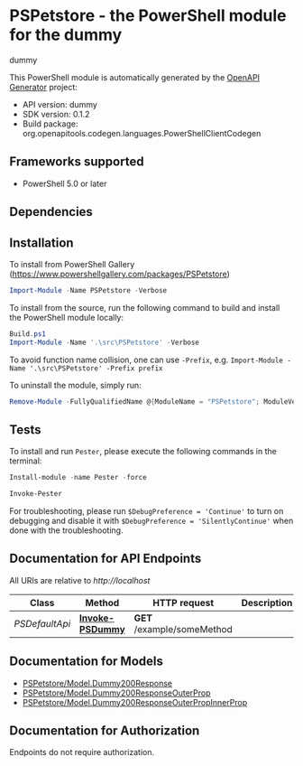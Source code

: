 # PSPetstore - the PowerShell module for the dummy

dummy

This PowerShell module is automatically generated by the [OpenAPI Generator](https://openapi-generator.tech) project:

- API version: dummy
- SDK version: 0.1.2
- Build package: org.openapitools.codegen.languages.PowerShellClientCodegen

<a id="frameworks-supported"></a>
## Frameworks supported
- PowerShell 5.0 or later

<a id="dependencies"></a>
## Dependencies

<a id="installation"></a>
## Installation

To install from PowerShell Gallery (https://www.powershellgallery.com/packages/PSPetstore)
```powershell
Import-Module -Name PSPetstore -Verbose
```

To install from the source, run the following command to build and install the PowerShell module locally:
```powershell
Build.ps1
Import-Module -Name '.\src\PSPetstore' -Verbose
```

To avoid function name collision, one can use `-Prefix`, e.g. `Import-Module -Name '.\src\PSPetstore' -Prefix prefix`

To uninstall the module, simply run:
```powershell
Remove-Module -FullyQualifiedName @{ModuleName = "PSPetstore"; ModuleVersion = "0.1.2"}
```

<a id="tests"></a>
## Tests

To install and run `Pester`, please execute the following commands in the terminal:

```powershell
Install-module -name Pester -force

Invoke-Pester
```

For troubleshooting, please run `$DebugPreference = 'Continue'` to turn on debugging and disable it with `$DebugPreference = 'SilentlyContinue'` when done with the troubleshooting.

## Documentation for API Endpoints

All URIs are relative to *http://localhost*

Class | Method | HTTP request | Description
------------ | ------------- | ------------- | -------------
*PSDefaultApi* | [**Invoke-PSDummy**](docs/PSDefaultApi.md#Invoke-PSDummy) | **GET** /example/someMethod | 


## Documentation for Models

 - [PSPetstore/Model.Dummy200Response](docs/Dummy200Response.md)
 - [PSPetstore/Model.Dummy200ResponseOuterProp](docs/Dummy200ResponseOuterProp.md)
 - [PSPetstore/Model.Dummy200ResponseOuterPropInnerProp](docs/Dummy200ResponseOuterPropInnerProp.md)


<a id="documentation-for-authorization"></a>
## Documentation for Authorization

Endpoints do not require authorization.

